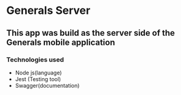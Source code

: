 # Generals Server
## This app was build as the server side of the Generals mobile application

### Technologies used
* Node js(language)
* Jest (Testing tool)
* Swagger(documentation)




